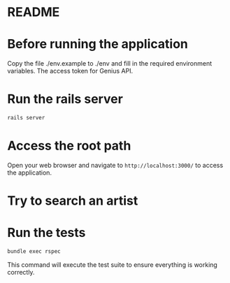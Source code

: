 # README

# Before running the application
Copy the file ./env.example to ./env and fill in the required environment variables.
The access token for Genius API.

# Run the rails server
```bash
rails server
```

# Access the root path
Open your web browser and navigate to `http://localhost:3000/` to access the application.

# Try to search an artist

# Run the tests
```bash
bundle exec rspec
```
This command will execute the test suite to ensure everything is working correctly.
